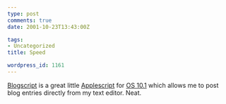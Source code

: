 ```yaml
---
type: post
comments: true
date: 2001-10-23T13:43:00Z

tags:
- Uncategorized
title: Speed

wordpress_id: 1161
---
```


[Blogscript](http://www.webentourage.com/) is a great little [Applescript](http://www.apple.com/applescript/) for [OS 10.1](http://www.apple.com/macosx/) which allows me to post blog entries directly from my text editor. Neat.
